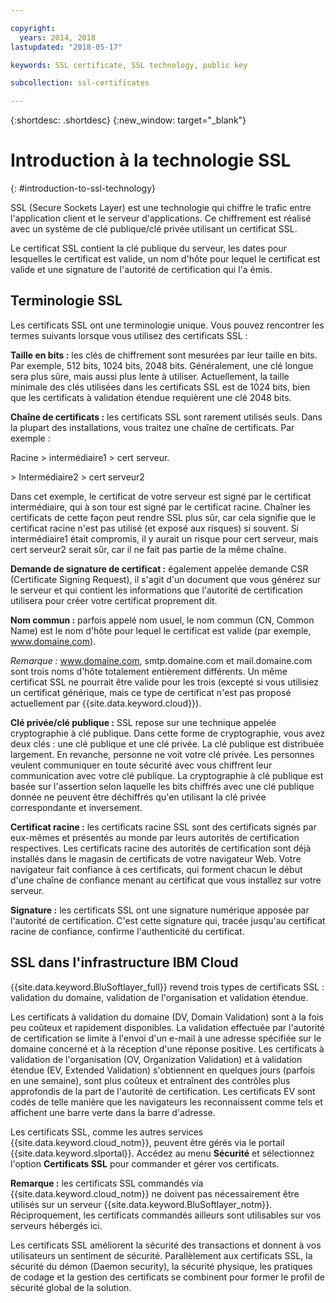 ```yaml
---

copyright:
  years: 2014, 2018
lastupdated: "2018-05-17"

keywords: SSL certificate, SSL technology, public key

subcollection: ssl-certificates

---
```


{:shortdesc: .shortdesc}
{:new_window: target="_blank"}

# Introduction à la technologie SSL
{: #introduction-to-ssl-technology}

SSL (Secure Sockets Layer) est une technologie qui chiffre le trafic entre l'application client et le serveur d'applications. Ce chiffrement est réalisé avec un système de clé publique/clé privée utilisant un certificat SSL.

Le certificat SSL contient la clé publique du serveur, les dates pour lesquelles le certificat est valide, un nom d'hôte pour lequel le certificat est valide et une signature de l'autorité de certification qui l'a émis.

## Terminologie SSL

Les certificats SSL ont une terminologie unique. Vous pouvez rencontrer les termes suivants lorsque vous utilisez des certificats SSL :

**Taille en bits :** les clés de chiffrement sont mesurées par leur taille en bits. Par exemple, 512 bits, 1024 bits, 2048 bits. Généralement, une clé longue sera plus sûre, mais aussi plus lente à utiliser. Actuellement, la taille minimale des clés utilisées dans les certificats SSL est de 1024 bits, bien que les certificats à validation étendue requièrent une clé 2048 bits.

**Chaîne de certificats :** les certificats SSL sont rarement utilisés seuls. Dans la plupart des installations, vous traitez une chaîne de certificats. Par
exemple :

  Racine > intermédiaire1 > cert serveur.

  \> Intermédiaire2 > cert serveur2

Dans cet exemple, le certificat de votre serveur est signé par le certificat
intermédiaire, qui à son tour est signé par le certificat racine. Chaîner les certificats de cette façon peut rendre SSL plus sûr, car cela signifie que le
certificat racine n'est pas utilisé (et exposé aux risques) si souvent. Si intermédiaire1 était compromis, il y aurait un risque pour cert serveur, mais cert serveur2 serait sûr, car il ne fait pas partie de la même chaîne.

**Demande de signature de certificat :** également appelée demande CSR (Certificate Signing Request), il s'agit d'un document que vous générez sur le serveur et qui contient les informations que l'autorité de certification utilisera pour créer votre certificat proprement dit.

**Nom commun :** parfois appelé nom usuel, le nom commun (CN, Common Name) est le nom d'hôte pour lequel le certificat est valide (par exemple, www.domaine.com).  

*Remarque :* www.domaine.com, smtp.domaine.com et mail.domaine.com sont trois noms d'hôte totalement entièrement différents. Un même certificat SSL ne pourrait être valide pour les trois (excepté si vous utilisiez un certificat générique, mais ce type de certificat n'est pas proposé actuellement par {{site.data.keyword.cloud}}).

**Clé privée/clé publique :** SSL repose sur une technique appelée cryptographie à clé publique. Dans cette forme de cryptographie, vous avez
deux clés : une clé publique et une clé privée. La clé publique est distribuée largement. En revanche, personne ne voit votre clé privée. Les personnes veulent communiquer en toute sécurité avec vous chiffrent leur communication avec votre clé publique. La cryptographie à clé publique est basée sur l'assertion selon laquelle les bits chiffrés avec une clé publique donnée ne peuvent être déchiffrés qu'en utilisant la clé privée correspondante et inversement.

**Certificat racine :** les certificats racine SSL sont des certificats signés par eux-mêmes et présentés au monde par leurs autorités de certification respectives. Les certificats racine des autorités de certification sont déjà installés dans le magasin de certificats de votre navigateur Web. Votre navigateur fait confiance à ces certificats, qui forment chacun le début d'une
chaîne de confiance menant au certificat que vous installez sur votre serveur.

**Signature :** les certificats SSL ont une signature numérique apposée par l'autorité de certification. C'est cette signature qui, tracée jusqu'au certificat racine de confiance, confirme
l'authenticité du certificat.

## SSL dans l'infrastructure IBM Cloud

{{site.data.keyword.BluSoftlayer_full}} revend trois types de certificats SSL : validation du domaine,
validation de l'organisation et validation étendue.

Les certificats à validation du domaine (DV, Domain Validation) sont à la fois peu coûteux et
rapidement disponibles. La validation effectuée par l'autorité de certification se limite à l'envoi d'un e-mail à une adresse spécifiée sur le domaine concerné et à la réception d'une réponse positive. Les certificats à validation de l'organisation (OV, Organization Validation) et à validation étendue (EV, Extended Validation) s'obtiennent en quelques jours (parfois en une semaine), sont plus coûteux et entraînent des contrôles plus approfondis de la part de l'autorité de certification. Les certificats EV sont codés de telle manière que les navigateurs les reconnaissent comme tels et affichent une barre verte dans la barre d'adresse.

Les certificats SSL, comme les autres services {{site.data.keyword.cloud_notm}}, peuvent être
gérés via le portail {{site.data.keyword.slportal}}. Accédez au menu **Sécurité** et sélectionnez l'option **Certificats SSL** pour commander et gérer vos certificats.  

**Remarque :** les certificats SSL commandés via {{site.data.keyword.cloud_notm}} ne doivent pas nécessairement être utilisés sur un serveur {{site.data.keyword.BluSoftlayer_notm}}. Réciproquement, les certificats commandés ailleurs sont utilisables sur vos serveurs hébergés ici.

Les certificats SSL améliorent la sécurité des transactions et donnent à vos utilisateurs un sentiment de sécurité. Parallèlement aux certificats SSL, la sécurité du démon (Daemon security), la sécurité
physique, les pratiques de codage et la gestion des certificats se combinent pour former
le profil de sécurité global de la solution.
